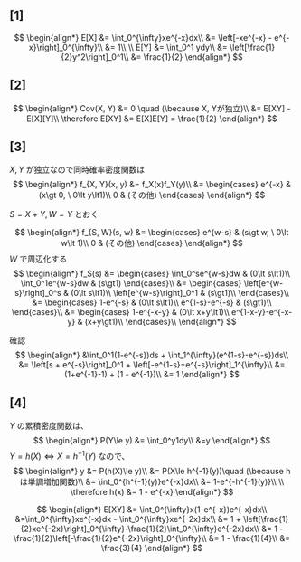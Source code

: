 ## [1]
$$
\begin{align*}
E[X] &= \int_0^{\infty}xe^{-x}dx\\
&= \left[-xe^{-x} - e^{-x}\right]_0^{\infty}\\
&= 1\\
\\
E[Y] &= \int_0^1 ydy\\
&= \left[\frac{1}{2}y^2\right]_0^1\\
&= \frac{1}{2}
\end{align*}
$$

## [2]
$$
\begin{align*}
Cov(X, Y) &= 0 \quad (\because X, Yが独立)\\
&= E[XY] - E[X][Y]\\
\therefore E[XY] &= E[X]E[Y] = \frac{1}{2}
\end{align*}
$$

## [3]
$X, Y$ が独立なので同時確率密度関数は
$$
\begin{align*}
f_{X, Y}(x, y) &= f_X(x)f_Y(y)\\
&= 
\begin{cases}
e^{-x} & (x\gt 0, \ 0\lt y\lt1)\\
0 & (その他)
\end{cases}
\end{align*}
$$

$S=X+Y, W=Y$ とおく

$$
\begin{align*}
f_{S, W}(s, w) 
&= 
\begin{cases}
e^{w-s} & (s\gt w, \ 0\lt w\lt 1)\\
0 & (その他)
\end{cases}
\end{align*}
$$
$W$ で周辺化する
$$
\begin{align*}
f_S(s) &= 
\begin{cases}
\int_0^se^{w-s}dw & (0\lt s\lt1)\\
\int_0^1e^{w-s}dw & (s\gt1)
\end{cases}\\
&= \begin{cases}
\left[e^{w-s}\right]_0^s & (0\lt s\lt1)\\
\left[e^{w-s}\right]_0^1 & (s\gt1)\\
\end{cases}\\
&= \begin{cases}
1-e^{-s} & (0\lt s\lt1)\\
e^{1-s}-e^{-s} & (s\gt1)\\
\end{cases}\\
&= \begin{cases}
1-e^{-x-y} & (0\lt x+y\lt1)\\
e^{1-x-y}-e^{-x-y} & (x+y\gt1)\\
\end{cases}\\
\end{align*}
$$

確認
$$
\begin{align*}
&\int_0^1(1-e^{-s})ds + \int_1^{\infty}(e^{1-s}-e^{-s})ds\\
&= \left[s + e^{-s}\right]_0^1 + \left[-e^{1-s}+e^{-s}\right]_1^{\infty}\\
&= (1+e^{-1}-1) + (1 - e^{-1})\\
&= 1
\end{align*}
$$

## [4]
$Y$ の累積密度関数は、
$$
\begin{align*}
P(Y\le y) &= \int_0^y1dy\\
&=y
\end{align*}
$$
$Y=h(X) \Leftrightarrow X=h^{-1}(Y)$ なので、
$$
\begin{align*}
y &= P(h(X)\le y)\\
&= P(X\le h^{-1}(y))\quad (\because hは単調増加関数)\\
&= \int_0^{h^{-1}(y)}e^{-x}dx\\
&= 1-e^{-h^{-1}(y)}\\
\\
\therefore h(x) &= 1 - e^{-x}
\end{align*}
$$

$$
\begin{align*}
E[XY] &= \int_0^{\infty}x(1-e^{-x})e^{-x}dx\\
&=\int_0^{\infty}xe^{-x}dx - \int_0^{\infty}xe^{-2x}dx\\
&= 1 + \left[\frac{1}{2}xe^{-2x}\right]_0^{\infty}-\frac{1}{2}\int_0^{\infty}e^{-2x}dx\\
&= 1 - \frac{1}{2}\left[-\frac{1}{2}e^{-2x}\right]_0^{\infty}\\
&= 1 - \frac{1}{4}\\
&= \frac{3}{4}
\end{align*}
$$